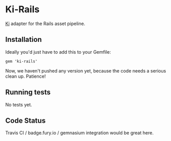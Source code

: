 # Ki-Rails

[Ki](http://ki-lang.org/) adapter for the Rails asset pipeline.

## Installation

Ideally you'd just have to add this to your Gemfile:

    gem 'ki-rails'

Now, we haven't pushed any version yet, because the code needs a serious
clean up. Patience!

## Running tests

No tests yet.

## Code Status

Travis CI / badge.fury.io / gemnasium integration would be great here.

